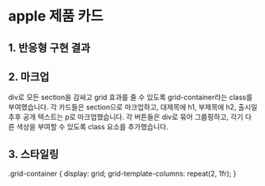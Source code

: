 # apple 제품 카드

## 1. 반응형 구현 결과

## 2. 마크업
div로 모든 section을 감싸고 grid 효과를 줄 수 있도록 grid-container라는 class를 부여했습니다.
각 카드들은 section으로 마크업하고, 대제목에 h1, 부제목에 h2, 출시일 추후 공개 텍스트는 p로 마크업했습니다.
각 버튼들은 div로 묶어 그룹핑하고, 각기 다른 색상을 부여할 수 있도록 class 요소를 추가했습니다.

## 3. 스타일링
  .grid-container {
   display: grid;
   grid-template-columns: repeat(2, 1fr);
}
